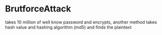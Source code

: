 # BrutforceAttack
takes 10 million of well know password and encrypts,
another method takes hash value and hashing algorithm (md5) and finds the plaintext
